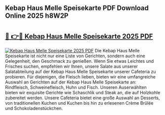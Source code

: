 ## Kebap Haus Melle Speisekarte PDF Download Online 2025 h8W2P

# <h2><a href="http://gccc1t1.nevu.top/?p=Kebap+Haus+Melle+Speisekarte">🔗 👉🔴 Kebap Haus Melle Speisekarte 2025 PDF</a></h2>

[![Kebap Haus Melle Speisekarte 2025 PDF](https://i.imgur.com/dBaPXMq.png)](http://gccc1t1.nevu.top/?p=Kebap+Haus+Melle+Speisekarte)
Die Kebap Haus Melle Speisekarte ist nicht nur eine Liste von Gerichten, sondern auch eine Gelegenheit, den Geschmack zu genießen. Wenn Sie etwas Leichtes und Frisches suchen, empfehlen wir Ihnen, unsere Salate aus unserer Salatabteilung auf der Kebap Haus Melle Speisekarte unserer Cafeteria zu probieren. Für diejenigen, die Fleisch lieben, bieten wir eine umfangreiche Auswahl an Gerichten auf der Kebap Haus Melle Speisekarte an: Rindfleisch, Schweinefleisch, Huhn und Fisch. Unseren Auserwählten bieten wir exquisite Gerichte wie Schaschlik und Steak an, die auf Holzkohle zubereitet werden. Unsere Cafeteria bietet eine große Auswahl an Desserts, von traditionellen Kuchen und Kuchen bis hin zu erlesenen Crème Brûlée und Schokoladenstückchen.
